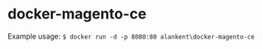 docker-magento-ce
=================

Example usage: 
     `$ docker run -d -p 8080:80 alankent\docker-magento-ce`

